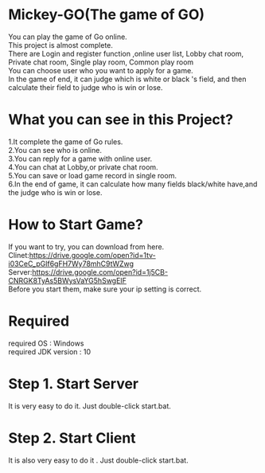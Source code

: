 # Mickey-GO(The game of GO)
You can play the game of Go online.<br>
This project is almost complete. <br>
There are Login and register function ,online user list, Lobby chat room, Private chat room, Single play room, Common play room <br>
You can choose user who you want to apply for a game.<br>
In the game of end, it can judge which is white or black 's field, and then calculate their field to judge who is win or lose.
# What you can see in this Project?
1.It complete the game of Go rules. <br>
2.You can see who is online. <br>
3.You can reply for a game with online user. <br>
4.You can chat at Lobby,or private chat room. <br>
5.You can save or load game record in single room. <br>
6.In the end of game, it can calculate how many fields black/white have,and the judge who is win or lose. <br>
# How to Start Game?
If you want to try, you can download from here. <br>
Clinet:https://drive.google.com/open?id=1tv-i03CeC_pGlf6gFH7Wy78mhC9tWZwg <br>
Server:https://drive.google.com/open?id=1j5CB-CNRGK8TyAs5BWysVaYG5hSwgEIF <br>
Before you start them, make sure your ip setting is correct. <br>
# Required
required OS : Windows <br>
required JDK version : 10 <br>
# Step 1. Start Server
It is very easy to do it. Just double-click start.bat.
# Step 2. Start Client
It is also very easy to do it . Just double-click start.bat.
